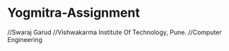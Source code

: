 # Yogmitra-Assignment
//Swaraj Garud
//Vishwakarma Institute Of Technology, Pune.
//Computer Engineering
